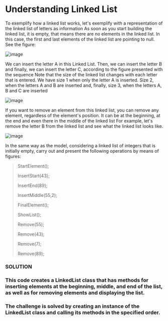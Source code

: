 # Understanding Linked List

To exemplify how a linked list works, let's exemplify with a representation of the linked list of letters as information
As soon as you start building the linked list, it is empty, that means there are no elements in the linked list. In this case, the first and last elements of the linked list are pointing to null. See the figure:

![image](https://github.com/eriksensousa/Code-Challenges/assets/126014537/3e1e07f9-4af8-4d18-a35c-f97981c0a01a)


We can insert the letter A in this Linked List. Then, we can insert the letter B and finally, we can insert the letter C, according to the figure presented with the sequence
Note that the size of the linked list changes with each letter that is entered. We have size 1 when only the letter A is inserted. Size 2, when the letters A and B are inserted and, finally, size 3, when the letters A, B and C are inserted

![image](https://github.com/eriksensousa/Code-Challenges/assets/126014537/15a6fb68-d84c-4124-abfb-afb17ecef17d)


If you want to remove an element from this linked list, you can remove any element, regardless of the element's position. It can be at the beginning, at the end and even there in the middle of the linked list
For example, let's remove the letter B from the linked list and see what the linked list looks like.

![image](https://github.com/eriksensousa/Code-Challenges/assets/126014537/b2adc40a-1205-4b1f-82bf-92627cac4cd5)


In the same way as the model, considering a linked list of integers that is initially empty, carry out and present the following operations by means of figures:


> StartElement();
>
> InsertStart(43);
> 
> InsertEnd(89);
>
> InsertMiddle(55,2);
>
> FinalElement();
> 
> ShowList();
>
> Remove(55);
>
> Remove(43);
>
> Remove(7);
>
> Remove(89);



### SOLUTION  

### This code creates a LinkedList class that has methods for inserting elements at the beginning, middle, and end of the list, as well as for removing elements and displaying the list. 

### The challenge is solved by creating an instance of the LinkedList class and calling its methods in the specified order. 

